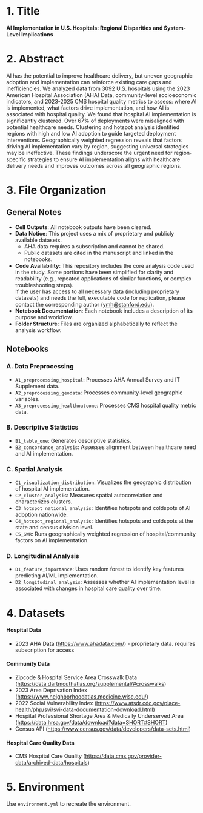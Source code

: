 # 1. Title  
**AI Implementation in U.S. Hospitals: Regional Disparities and System-Level Implications**

# 2. Abstract  
AI has the potential to improve healthcare delivery, but uneven geographic adoption and implementation can reinforce existing care gaps and inefficiencies. We analyzed data from 3092 U.S. hospitals using the 2023 American Hospital Association (AHA) Data, community-level socioeconomic indicators, and 2023-2025 CMS hospital quality metrics to assess: where AI is implemented, what factors drive implementation, and how AI is associated with hospital quality. We found that hospital AI implementation is significantly clustered. Over 67% of deployments were misaligned with potential healthcare needs. Clustering and hotspot analysis identified regions with high and low AI adoption to guide targeted deployment interventions. Geographically weighted regression reveals that factors driving AI implementation vary by region, suggesting universal strategies may be ineffective. These findings underscore the urgent need for region-specific strategies to ensure AI implementation aligns with healthcare delivery needs and improves outcomes across all geographic regions.


# 3. File Organization  

## General Notes  
- **Cell Outputs**: All notebook outputs have been cleared.  
- **Data Notice**: This project uses a mix of proprietary and publicly available datasets.  
  - AHA data requires a subscription and cannot be shared.  
  - Public datasets are cited in the manuscript and linked in the notebooks.  
- **Code Availability**: This repository includes the core analysis code used in the study. Some portions have been simplified for clarity and readability (e.g., repeated applications of similar functions, or complex troubleshooting steps).  
  If the user has access to all necessary data (including proprietary datasets) and needs the full, executable code for replication, please contact the corresponding author (ymh@stanford.edu).  
- **Notebook Documentation**: Each notebook includes a description of its purpose and workflow.  
- **Folder Structure**: Files are organized alphabetically to reflect the analysis workflow.

## Notebooks  

### A. Data Preprocessing  
- `A1_preprocessing_hospital`: Processes AHA Annual Survey and IT Supplement data.  
- `A2_preprocessing_geodata`: Processes community-level geographic variables.  
- `A3_preprocessing_healthoutcome`: Processes CMS hospital quality metric data.

### B. Descriptive Statistics  
- `B1_table_one`: Generates descriptive statistics.  
- `B2_concordance_analysis`: Assesses alignment between healthcare need and AI implementation.

### C. Spatial Analysis  
- `C1_visualization_distribution`: Visualizes the geographic distribution of hospital AI implementation.  
- `C2_cluster_analysis`: Measures spatial autocorrelation and characterizes clusters.  
- `C3_hotspot_national_analysis`: Identifies hotspots and coldspots of AI adoption nationwide.  
- `C4_hotspot_regional_analysis`: Identifies hotspots and coldspots at the state and census division level.  
- `C5_GWR`: Runs geographically weighted regression of hospital/community factors on AI implementation.

### D. Longitudinal Analysis  
- `D1_feature_importance`: Uses random forest to identify key features predicting AI/ML implementation.  
- `D2_longitudinal_analysis`: Assesses whether AI implementation level is associated with changes in hospital care quality over time.


# 4. Datasets
#### Hospital Data  
- 2023 AHA Data (https://www.ahadata.com/) - proprietary data. requires subscription for access
#### Community Data 
- Zipcode & Hospital Service Area Crosswalk Data (https://data.dartmouthatlas.org/supplemental/#crosswalks)
- 2023 Area Deprivation Index (https://www.neighborhoodatlas.medicine.wisc.edu/)
- 2022 Social Vulnerability Index (https://www.atsdr.cdc.gov/place-health/php/svi/svi-data-documentation-download.html)
- Hospital Professional Shortage Area & Medically Underserved Area (https://data.hrsa.gov/data/download?data=SHORT#SHORT)
- Census API (https://www.census.gov/data/developers/data-sets.html)
#### Hospital Care Quality Data 
- CMS Hospital Care Quality (https://data.cms.gov/provider-data/archived-data/hospitals)


# 5. Environment

Use `environment.yml` to recreate the environment.

